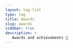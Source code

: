 ```yaml
---
layout: tag-list
type: tag
title: Awards
slug: awards
sidebar: true
description: >
   Awards and achievements 🎉
---
```

